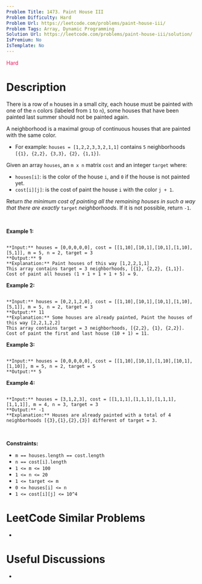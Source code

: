 ```yaml
---
Problem Title: 1473. Paint House III
Problem Difficulty: Hard
Problem Url: https://leetcode.com/problems/paint-house-iii/
Problem Tags: Array, Dynamic Programming
Solution Url: https://leetcode.com/problems/paint-house-iii/solution/
IsPremium: No
IsTemplate: No
---
```


<span style="color: rgb(233, 30, 99);">Hard</span>

# Description

There is a row of `m` houses in a small city, each house must be painted with one of the `n` colors (labeled from `1` to `n`), some houses that have been painted last summer should not be painted again.


A neighborhood is a maximal group of continuous houses that are painted with the same color.


* For example: `houses = [1,2,2,3,3,2,1,1]` contains `5` neighborhoods `[{1}, {2,2}, {3,3}, {2}, {1,1}]`.


Given an array `houses`, an `m x n` matrix `cost` and an integer `target` where:


* `houses[i]`: is the color of the house `i`, and `0` if the house is not painted yet.
* `cost[i][j]`: is the cost of paint the house `i` with the color `j + 1`.


Return *the minimum cost of painting all the remaining houses in such a way that there are exactly* `target` *neighborhoods*. If it is not possible, return `-1`.


 


**Example 1:**



```

**Input:** houses = [0,0,0,0,0], cost = [[1,10],[10,1],[10,1],[1,10],[5,1]], m = 5, n = 2, target = 3
**Output:** 9
**Explanation:** Paint houses of this way [1,2,2,1,1]
This array contains target = 3 neighborhoods, [{1}, {2,2}, {1,1}].
Cost of paint all houses (1 + 1 + 1 + 1 + 5) = 9.

```

**Example 2:**



```

**Input:** houses = [0,2,1,2,0], cost = [[1,10],[10,1],[10,1],[1,10],[5,1]], m = 5, n = 2, target = 3
**Output:** 11
**Explanation:** Some houses are already painted, Paint the houses of this way [2,2,1,2,2]
This array contains target = 3 neighborhoods, [{2,2}, {1}, {2,2}]. 
Cost of paint the first and last house (10 + 1) = 11.

```

**Example 3:**



```

**Input:** houses = [0,0,0,0,0], cost = [[1,10],[10,1],[1,10],[10,1],[1,10]], m = 5, n = 2, target = 5
**Output:** 5

```

**Example 4:**



```

**Input:** houses = [3,1,2,3], cost = [[1,1,1],[1,1,1],[1,1,1],[1,1,1]], m = 4, n = 3, target = 3
**Output:** -1
**Explanation:** Houses are already painted with a total of 4 neighborhoods [{3},{1},{2},{3}] different of target = 3.

```

 


**Constraints:**


* `m == houses.length == cost.length`
* `n == cost[i].length`
* `1 <= m <= 100`
* `1 <= n <= 20`
* `1 <= target <= m`
* `0 <= houses[i] <= n`
* `1 <= cost[i][j] <= 10^4`




# LeetCode Similar Problems

- []()

# Useful Discussions

- []()
